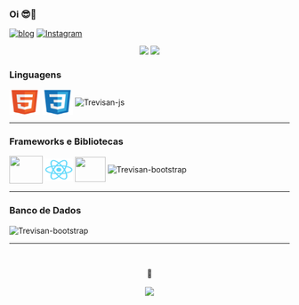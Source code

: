 ### Oi 😎🤙</br>


[![blog](https://img.shields.io/badge/LinkedIn-0077B5?style=for-the-badge&logo=linkedin&logoColor=white)](https://www.linkedin.com/in/gabriel-trevisan-ribeiro-64434b305/)
[![Instagram](https://img.shields.io/badge/Instagram-E4405F?style=for-the-badge&logo=instagram&logoColor=white)](https://www.instagram.com/g.trevisanrb/)
<div align="center">
<img height="165" src="https://github-readme-stats.vercel.app/api?username=gTrevisanz&show_icons=true&theme=chartreuse-dark&include_all_commits=true&count_private=true"/>
<img height="165" src="https://github-readme-stats.vercel.app/api/top-langs/?username=gTrevisanz&layout=compact&langs_count=10&theme=chartreuse-dark"/>
</div>

### Linguagens

  <div display="flex">
  <img align="center" alt="Trevisan-HTML" height="45" width="55" src="https://raw.githubusercontent.com/devicons/devicon/master/icons/html5/html5-original.svg">
  <img align="center" alt="Trevisan-CSS" height="45" width="55" src="https://raw.githubusercontent.com/devicons/devicon/master/icons/css3/css3-original.svg">
  <img align="center" alt="Trevisan-js" height="45" width="55" src="https://cdn.jsdelivr.net/gh/devicons/devicon@latest/icons/javascript/javascript-original.svg">
<hr>
    
### Frameworks e Bibliotecas

  <img  align="center" height="50" width="60" src="https://github.com/user-attachments/assets/a10490ec-c628-43cb-8b05-909afff0bc91" />
  <img align="center" alt="Trevisan-react" height="40" width="50" src="https://raw.githubusercontent.com/devicons/devicon/master/icons/react/react-original.svg">
  <img  align="center" height="45" width="55" src="https://cdn.jsdelivr.net/gh/devicons/devicon@latest/icons/tailwindcss/tailwindcss-original.svg" />
  <img align="center" alt="Trevisan-bootstrap" height="45" width="55" src="https://cdn.jsdelivr.net/gh/devicons/devicon@latest/icons/bootstrap/bootstrap-original.svg"> 
  
 <hr>

### Banco de Dados

  <img align="center" alt="Trevisan-bootstrap" height="45" width="55" src="https://cdn.jsdelivr.net/gh/devicons/devicon@latest/icons/postgresql/postgresql-original.svg"> 
 
<hr>
</div>

<div align="center">
<br><p align="centre"><b>👀</b></p>  
<p align="center"><img align="center" src="https://profile-counter.glitch.me/{gTrevisanz}/count.svg" /></p> 
<br></div>




